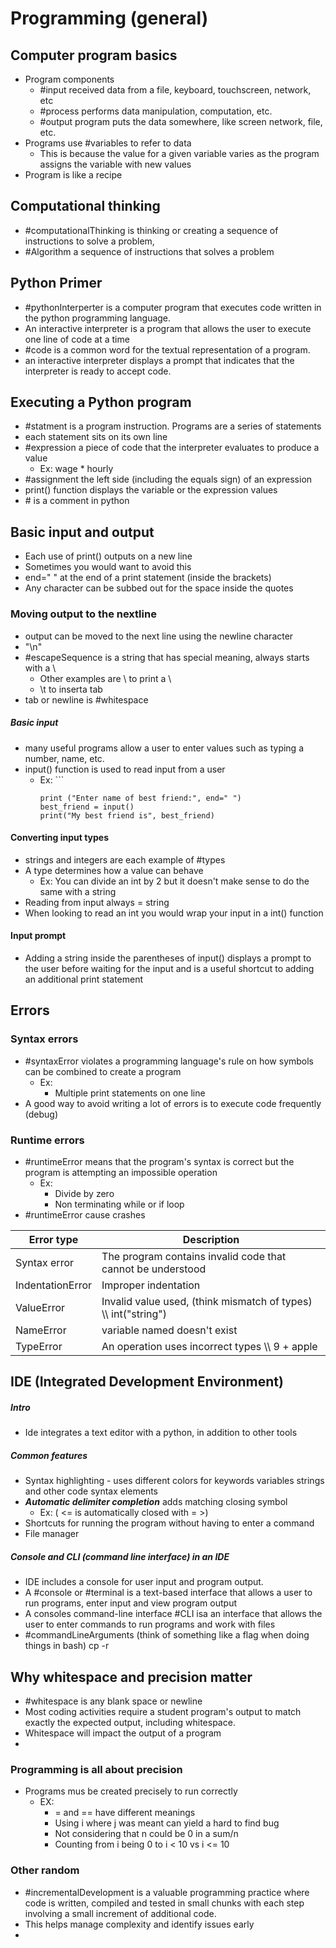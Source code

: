# Programming (general)
## Computer program basics
- Program components
	- #input received data from a file, keyboard, touchscreen, network, etc
	- #process performs data manipulation, computation, etc.
	- #output program puts the data somewhere, like screen network, file, etc.
- Programs use #variables to refer to data
	- This is because the value for a given variable varies as the program assigns the variable with new values
- Program is like a recipe
## Computational thinking
- #computationalThinking is thinking or creating a sequence of instructions to solve a problem,
- #Algorithm a sequence of instructions that solves a problem
## Python Primer
- #pythonInterperter is a computer program that executes code written in the python programming language. 
- An interactive interpreter is a program that allows the user to execute one line of code at a time
- #code is a common word for the textual representation of a program.
- an interactive interpreter displays a prompt that indicates that the interpreter is ready to accept code. 
## Executing a Python program
- #statment is a program instruction. Programs are a series of statements
- each statement sits on its own line
- #expression a piece of code that the interpreter evaluates to produce a value
	- Ex: wage \* hourly
- #assignment the left side (including the equals sign) of an expression
- print() function displays the variable or the expression values
- \# is a comment in python

## Basic input and output
- Each use of print() outputs on a new line
- Sometimes you would want to avoid this
- end=" " at the end of a print statement (inside the brackets)
- Any character can be subbed out for the space inside the quotes
### Moving output to the nextline
- output can be moved to the next line using the newline character
- "\n"
- #escapeSequence is a string that has special meaning, always starts with a \
	- Other examples are \\ to print a \ 
	- \t to inserta tab
- tab or newline is #whitespace
##### Basic input
- many useful programs allow a user to enter values such as typing a number, name, etc. 
- input() function is used to read input from a user
	- Ex: ```
	  ```
	  print ("Enter name of best friend:", end=" ")
	  best_friend = input()
	  print("My best friend is", best_friend)
	  ```

#### Converting input types
- strings and integers are each example of #types 
- A type determines how a value can behave
	- Ex: You can divide an int by 2 but it doesn't make sense to do the same with a string
- Reading from input always = string
- When looking to read an int you would wrap your input in a int() function

#### Input prompt
- Adding a string inside the parentheses of input() displays a prompt to the user before waiting for the input and is a useful shortcut to adding an additional print statement
## Errors
### Syntax errors
- #syntaxError violates a programming language's rule on how symbols can be combined to create a program
	- Ex:
		- Multiple print statements on one line
- A good way to avoid writing a lot of errors is to execute code frequently (debug)
### Runtime errors
- #runtimeError means that the program's syntax is correct but the program is attempting an impossible operation
	- Ex:
		- Divide by zero 
		- Non terminating while or if loop
- #runtimeError cause crashes

| Error type       | Description                                                     |
| ---------------- | --------------------------------------------------------------- |
| Syntax error     | The program contains invalid code that cannot be understood     |
| IndentationError | Improper indentation                                            |
| ValueError       | Invalid value used, (think mismatch of types) \\\ int("string") |
| NameError        | variable named doesn't exist                                    |
| TypeError        | An operation uses incorrect types \\\ 9 + apple                 |

## IDE (Integrated Development Environment)
##### Intro
- Ide integrates a text editor with a python, in addition to other tools
##### Common features
- Syntax highlighting - uses different colors for keywords variables strings and other code syntax elements
- ***Automatic delimiter completion*** adds matching closing symbol
	- Ex: ( <= is automatically closed with = >)
- Shortcuts for running the program without having to enter a command
- File manager
##### Console and CLI (command line interface) in an IDE
- IDE includes a console for user input and program output. 
- A #console or #terminal is a text-based interface that allows a user to run programs, enter input and view program output
- A consoles command-line interface #CLI isa an interface that allows the user to enter commands to run programs and work with files
- #commandLineArguments (think of something like a flag when doing things in bash) cp -r
## Why whitespace and precision matter
- #whitespace  is any blank space or newline
- Most coding activities require a student program's output to match exactly the expected output, including whitespace.
- Whitespace will impact the output of a program
-
### Programming is all about precision
- Programs mus be created precisely to run correctly
	- EX:
		- = and == have different meanings
		- Using i where j was meant can yield a hard to find bug
		- Not considering that n could be 0 in a sum/n 
		- Counting from i being 0 to i < 10 vs i <= 10
### Other random
- #incrementalDevelopment is a valuable programming practice where code is written, compiled and tested in small chunks with each step involving a small increment of additional code.
- This helps manage complexity and identify issues early
- 